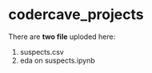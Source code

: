 # codercave_projects

There are **two file** uploded here:
1. suspects.csv
2. eda on suspects.ipynb
